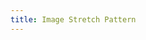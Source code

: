 ```yaml
---
title: Image Stretch Pattern
---
```


<DarumaPlayer src='https://raw.githubusercontent.com/verygoodgraphics/resource/main/feature/fill__daruma/fill__image_stretch_pattern.daruma' />
